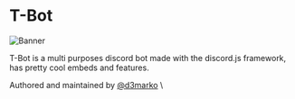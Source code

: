 # T-Bot

![Banner](https://mayodev.live/upload/banner.png)

T-Bot is a multi purposes discord bot made with the discord.js framework, has pretty cool embeds and features.


Authored and maintained by [@d3marko](https://github.com/d3marko) \
